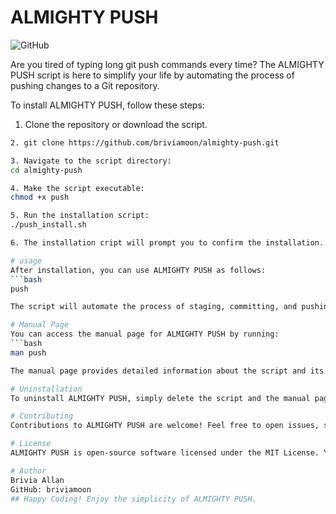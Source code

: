 # ALMIGHTY PUSH

![GitHub](https://img.shields.io/github/license/briviamoon/almighty-push)

Are you tired of typing long git push commands every time? The ALMIGHTY PUSH script is here to simplify your life by automating the process of pushing changes to a Git repository.


To install ALMIGHTY PUSH, follow these steps:

1. Clone the repository or download the script.

```bash
2. git clone https://github.com/briviamoon/almighty-push.git

3. Navigate to the script directory:
cd almighty-push

4. Make the script executable:
chmod +x push

5. Run the installation script:
./push_install.sh

6. The installation cript will prompt you to confirm the installation. If you agree, it will copy the script to a suitable location and set up the manual page (man page) for you.

# usage
After installation, you can use ALMIGHTY PUSH as follows:
```bash
push

The script will automate the process of staging, committing, and pushing changes to your Git repository.

# Manual Page
You can access the manual page for ALMIGHTY PUSH by running:
```bash
man push

The manual page provides detailed information about the script and its usage.

# Uninstallation
To uninstall ALMIGHTY PUSH, simply delete the script and the manual page if you no longer need them.

# Contributing
Contributions to ALMIGHTY PUSH are welcome! Feel free to open issues, submit pull requests, or improve the script in any way you see fit.

# License
ALMIGHTY PUSH is open-source software licensed under the MIT License. You are free to use, modify, and distribute this script.

# Author
Brivia Allan
GitHub: briviamoon
## Happy Coding! Enjoy the simplicity of ALMIGHTY PUSH.
